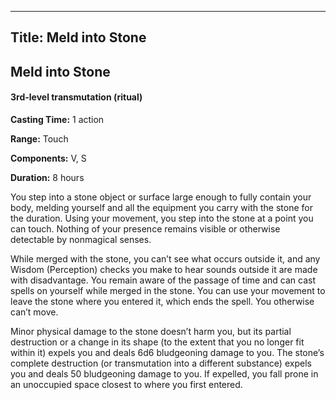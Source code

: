 -------------------------
Title: Meld into Stone
-------------------------

## Meld into Stone

#### 3rd-level transmutation (ritual)


**Casting Time:** 1 action 

**Range:** Touch 

**Components:** V, S 

**Duration:** 8 hours


You step into a stone object or surface large enough to fully contain
your body, melding yourself and all the equipment you carry with the
stone for the duration. Using your movement, you step into the stone at
a point you can touch. Nothing of your presence remains visible or
otherwise detectable by nonmagical senses.

While merged with the stone, you can’t see what
occurs outside it, and any Wisdom (Perception)
checks you make to hear sounds outside it are made with disadvantage.
You remain aware of the passage of time and can cast spells on yourself
while merged in the stone. You can use your movement to leave the stone
where you entered it, which ends the spell. You otherwise can’t move.

Minor physical damage to the stone doesn’t harm you, but its partial
destruction or a change in its shape (to the extent that you no longer
fit within it) expels you and deals 6d6 bludgeoning damage to you. The
stone’s complete destruction (or transmutation into a different
substance) expels you and deals 50 bludgeoning damage to you. If
expelled, you fall prone in an unoccupied space closest to where you
first entered.


